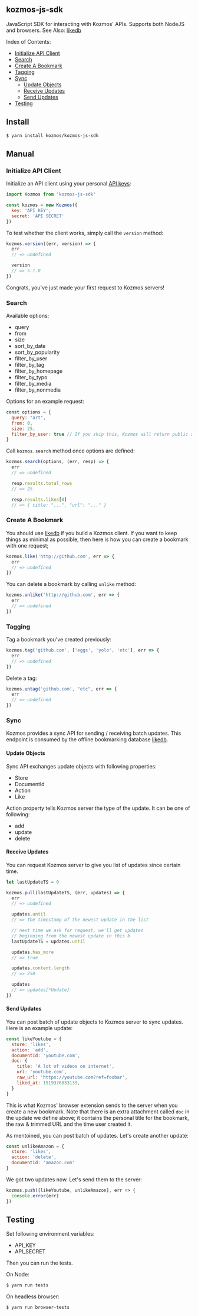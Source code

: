 ## kozmos-js-sdk

JavaScript SDK for interacting with Kozmos' APIs. Supports both NodeJS and browsers.
See Also: [likedb](https://github.com/kozmos/likedb)

Index of Contents:

* [Initialize API Client](#initialize-api-client)
* [Search](#search)
* [Create A Bookmark](#create-bookmark)
* [Tagging](#tagging)
* [Sync](#sync)
  * [Update Objects](#update-objects)
  * [Receive Updates](#receive-updates)
  * [Send Updates](#send-updates)
* [Testing](#testing)

## Install

```bash
$ yarn install kozmos/kozmos-js-sdk
```

## Manual

### Initialize API Client

Initialize an API client using your personal [API keys](https://getkozmos.com/settings/account):

```js
import Kozmos from 'kozmos-js-sdk'

const kozmos = new Kozmos({
  key: 'API KEY',
  secret: 'API SECRET'
})
```

To test whether the client works, simply call the `version` method:

```js
kozmos.version((err, version) => {
  err
  // => undefined

  version
  // => 5.1.0
})
```

Congrats, you've just made your first request to Kozmos servers!

### Search

Available options;

* query <string>
* from <int>
* size <int>
* sort_by_date <bool>
* sort_by_popularity <bool>
* filter_by_user <bool>
* filter_by_tag <bool>
* filter_by_homepage <bool>
* filter_by_typo <bool>
* filter_by_media <bool>
* filter_by_nonmedia <bool>

Options for an example request:

```js
const options = {
  query: "art",
  from: 0,
  size: 25,
  filter_by_user: true // If you skip this, Kozmos will return public search results
}
```

Call `kozmos.search` method once options are defined:

```js
kozmos.search(options, (err, resp) => {
  err
  // => undefined

  resp.results.total_rows
  // => 25

  resp.results.likes[0]
  // => { title: "...", "url": "..." }
```

### Create A Bookmark

You should use [likedb](https://github.com/kozmos/likedb) if you build a Kozmos client.
If you want to keep things as minimal as possible, then here is how you can create a bookmark with one request;

```js
kozmos.like('http://github.com', err => {
  err
  // => undefined
})
```

You can delete a bookmark by calling `unlike` method:

```js
kozmos.unlike('http://github.com', err => {
  err
  // => undefined
})
```

### Tagging

Tag a bookmark you've created previously:

```js
kozmos.tag('github.com', ['eggs', 'yolo', 'etc'], err => {
  err
  // => undefined
})
```

Delete a tag:

```js
kozmos.untag('github.com', "etc", err => {
  err
  // => undefined
})
```

### Sync

Kozmos provides a sync API for sending / receiving batch updates. This endpoint is consumed by
the offline bookmarking database [likedb](https://github.com/kozmos/likedb).

#### Update Objects

Sync API exchanges update objects with following properties:

* Store <string>
* DocumentId <string>
* Action <string>
* Like <string>

Action property tells Kozmos server the type of the update. It can be one of following:

* add
* update
* delete

#### Receive Updates

You can request Kozmos server to give you list of updates since certain time.

```js
let lastUpdateTS = 0

kozmos.pull(lastUpdateTS, (err, updates) => {
  err
  // => undefined

  updates.until
  // => The timestamp of the newest update in the list

  // next time we ask for request, we'll get updates
  // beginning from the newest update in this b
  lastUpdateTS = updates.until

  updates.has_more
  // => true

  updates.content.length
  // => 250

  updates
  // => updates[*Update]
})
```

#### Send Updates

You can post batch of update objects to Kozmos server to sync updates. Here is an example update:

```js
const likeYoutube = {
  store: 'likes',
  action: 'add',
  documentId: 'youtube.com',
  doc: {
    title: 'A lot of videos on internet',
    url: 'youtube.com',
    raw_url: 'https://youtube.com?ref=foobar',
    liked_at: 1519376833139,
  }
}
```

This is what Kozmos' browser extension sends to the server when you create a new bookmark.
Note that there is an extra attachment called `doc` in the update we define above; it contains
the personal title for the bookmark, the raw & trimmed URL and the time user created it.

As mentoined, you can post batch of updates. Let's create another update:

```js
const unlikeAmazon = {
  store: 'likes',
  action: 'delete',
  documentId: 'amazon.com'
}
```

We got two updates now. Let's send them to the server:

```js
kozmos.push([likeYoutube, unlikeAmazon], err => {
  console.error(err)
})
```

## Testing

Set following environment variables:

* API_KEY
* API_SECRET

Then you can run the tests.

On Node:

```bash
$ yarn run tests
```

On headless browser:

```node
$ yarn run browser-tests
```
